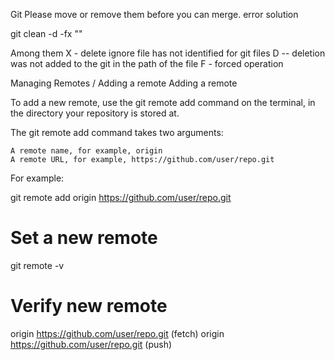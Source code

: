 Git Please move or remove them before you can merge. error solution

git clean  -d  -fx ""

Among them 
X - delete ignore file has not identified for git files
D -- deletion was not added to the git in the path of the file
F - forced operation


Managing Remotes / Adding a remote
Adding a remote

To add a new remote, use the git remote add command on the terminal, in the directory your repository is stored at.

The git remote add command takes two arguments:

    A remote name, for example, origin
    A remote URL, for example, https://github.com/user/repo.git

For example:

git remote add origin https://github.com/user/repo.git
# Set a new remote

git remote -v
# Verify new remote
origin  https://github.com/user/repo.git (fetch)
origin  https://github.com/user/repo.git (push)


